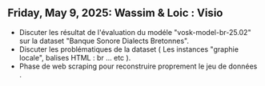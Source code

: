 ## Friday, May 9, 2025: Wassim & Loic : Visio
* Discuter les résultat de l'évaluation du modéle "vosk-model-br-25.02" sur la dataset "Banque Sonore Dialects Bretonnes".
* Discuter les problématiques de la dataset ( Les instances "graphie locale", balises HTML : br ... etc ).
* Phase de web scraping pour reconstruire proprement le jeu de données .

